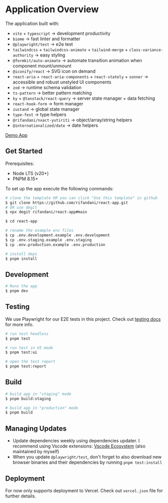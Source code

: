 # Application Overview

The application built with:

- `vite` + `typescript` -> development productivity
- `biome` -> fast linter and formatter
- `@playwright/test` -> e2e test
- `tailwindcss` + `tailwindcss-animate` + `tailwind-merge` + `class-variance-authority` -> easy styling
- `@formkit/auto-animate` -> automate transition animation when component mount/unmount
- `@iconify/react` -> SVG icon on demand
- `react-aria` + `react-aria-components` + `react-stately` + `sonner` -> accessible and robust unstyled UI components
- `zod` -> runtime schema validation
- `ts-pattern` -> better pattern matching
- `ky` + `@tanstack/react-query` -> server state manager + data fetching
- `react-hook-form` -> form manager
- `zustand` -> global state manager
- `type-fest` -> type helpers
- `@rifandani/nxact-yutiriti` -> object/array/string helpers
- `@internationalized/date` -> date helpers

[Demo App](https://react-app-rifandani.vercel.app)

## Get Started

Prerequisites:

- Node LTS (v20+)
- PNPM 8.15+

To set up the app execute the following commands:

```bash
# clone the template OR you can click "Use this template" in github
$ git clone https://github.com/rifandani/react-app.git
# OR use degit
$ npx degit rifandani/react-app#main

$ cd react-app

# rename the example env files
$ cp .env.development.example .env.development
$ cp .env.staging.example .env.staging
$ cp .env.production.example .env.production

# install deps
$ pnpm install
```

## Development

```bash
# Runs the app
$ pnpm dev
```

## Testing

We use Playwright for our E2E tests in this project. Check out [testing docs](./testing.md) for more info.

```bash
# run test headless
$ pnpm test

# run test in UI mode
$ pnpm test:ui

# open the test report
$ pnpm test:report
```

## Build

```bash
# build app in "staging" mode
$ pnpm build:staging

# build app in "production" mode
$ pnpm build
```

## Managing Updates

- Update dependencies weekly using dependencies updater. I recommend using Vscode extensions: [Vscode Ecosystem](https://marketplace.visualstudio.com/items?itemName=rifandani.vscode-ecosystem) (also maintained by myself)
- When you update `@playwright/test`, don't forget to also download new browser binaries and their dependencies by running `pnpm test:install`

## Deployment

For now only supports deployment to Vercel.
Check out `vercel.json` file for further details.
